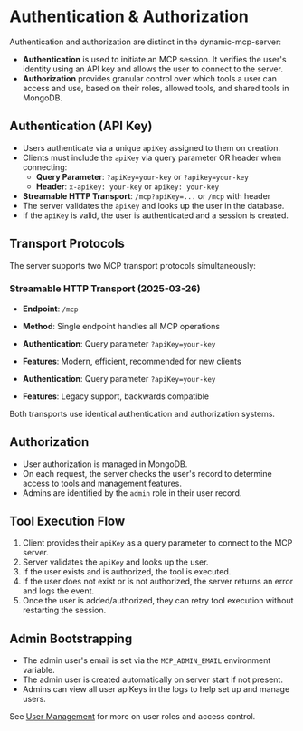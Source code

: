 # Authentication & Authorization

Authentication and authorization are distinct in the dynamic-mcp-server:

- **Authentication** is used to initiate an MCP session. It verifies the user's identity using an API key and allows the user to connect to the server.
- **Authorization** provides granular control over which tools a user can access and use, based on their roles, allowed tools, and shared tools in MongoDB.

## Authentication (API Key)

- Users authenticate via a unique `apiKey` assigned to them on creation.
- Clients must include the `apiKey` via query parameter OR header when connecting:
  - **Query Parameter**: `?apiKey=your-key` or `?apikey=your-key`
  - **Header**: `x-apikey: your-key` or `apikey: your-key`
- **Streamable HTTP Transport**: `/mcp?apiKey=...` or `/mcp` with header
- The server validates the `apiKey` and looks up the user in the database.
- If the `apiKey` is valid, the user is authenticated and a session is created.

## Transport Protocols

The server supports two MCP transport protocols simultaneously:

### Streamable HTTP Transport (2025-03-26)
- **Endpoint**: `/mcp`
- **Method**: Single endpoint handles all MCP operations
- **Authentication**: Query parameter `?apiKey=your-key`
- **Features**: Modern, efficient, recommended for new clients

- **Authentication**: Query parameter `?apiKey=your-key`
- **Features**: Legacy support, backwards compatible

Both transports use identical authentication and authorization systems.

## Authorization

- User authorization is managed in MongoDB.
- On each request, the server checks the user's record to determine access to tools and management features.
- Admins are identified by the `admin` role in their user record.

## Tool Execution Flow

1. Client provides their `apiKey` as a query parameter to connect to the MCP server.
2. Server validates the `apiKey` and looks up the user.
3. If the user exists and is authorized, the tool is executed.
4. If the user does not exist or is not authorized, the server returns an error and logs the event.
5. Once the user is added/authorized, they can retry tool execution without restarting the session.

## Admin Bootstrapping

- The admin user's email is set via the `MCP_ADMIN_EMAIL` environment variable.
- The admin user is created automatically on server start if not present.
- Admins can view all user apiKeys in the logs to help set up and manage users.

See [User Management](./user-management.md) for more on user roles and access control.

